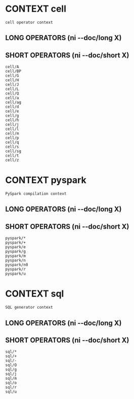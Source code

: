 
# CONTEXT cell
	cell operator context

## LONG OPERATORS (ni --doc/long X)

## SHORT OPERATORS (ni --doc/short X)
	cell/A
	cell/BP
	cell/G
	cell/H
	cell/J
	cell/L
	cell/Q
	cell/a
	cell/ag
	cell/d
	cell/e
	cell/g
	cell/h
	cell/j
	cell/l
	cell/m
	cell/p
	cell/q
	cell/s
	cell/sg
	cell/t
	cell/z

# CONTEXT pyspark
	PySpark compilation context

## LONG OPERATORS (ni --doc/long X)

## SHORT OPERATORS (ni --doc/short X)
	pyspark/*
	pyspark/+
	pyspark/e
	pyspark/g
	pyspark/m
	pyspark/n
	pyspark/n0
	pyspark/r
	pyspark/u

# CONTEXT sql
	SQL generator context

## LONG OPERATORS (ni --doc/long X)

## SHORT OPERATORS (ni --doc/short X)
	sql/*
	sql/+
	sql/-
	sql/O
	sql/g
	sql/j
	sql/m
	sql/o
	sql/r
	sql/u
